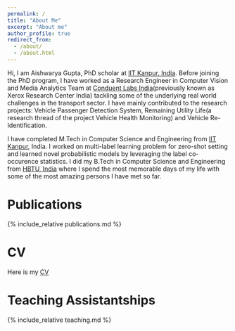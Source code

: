 ```yaml
---
permalink: /
title: "About Me"
excerpt: "About me"
author_profile: true
redirect_from: 
  - /about/
  - /about.html
---
```


Hi, I am Aishwarya Gupta, PhD scholar at [IIT Kanpur, India](https://www.iitk.ac.in/). Before joining the PhD program, I have worked as a Research Engineer in Computer Vision and Media Analytics Team at [Conduent Labs India](https://www.conduent.com/innovation/conduent-labs/conduent-labs-india/)(previously known as Xerox Research Center India) tackling some of the underlying real world challenges in the transport sector. I have mainly contributed to the research projects: Vehicle Passenger Detection System, Remaining Utility Life(a research thread of the project Vehicle Health Monitoring) and Vehicle Re-Identification.

I have completed M.Tech in Computer Science and Engineering from [IIT Kanpur](http://www.iitk.ac.in/), India. I worked on multi-label learning problem for zero-shot setting and learned novel probabilistic models by leveraging the label co-occurence statistics. I did my B.Tech in Computer Science and Engineering from [HBTU, India](https://hbtu.ac.in/) where I spend the most memorable days of my life with some of the most amazing persons I have met so far.

<H1 id = "publications">Publications</H1>

{% include_relative publications.md %}

<H1 id = "resume">CV</H1>

Here is my <a href="files/cv.pdf">CV</a>

<H1 id = "teaching_assistantships">Teaching Assistantships</H1>

{% include_relative teaching.md %}

